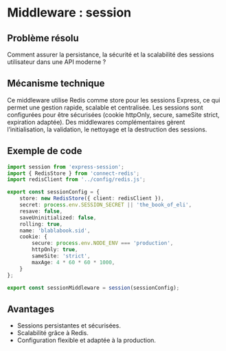 
# Middleware : session

## Problème résolu

Comment assurer la persistance, la sécurité et la scalabilité des sessions utilisateur dans une API moderne ?

## Mécanisme technique

Ce middleware utilise Redis comme store pour les sessions Express, ce qui permet une gestion rapide, scalable et centralisée. Les sessions sont configurées pour être sécurisées (cookie httpOnly, secure, sameSite strict, expiration adaptée). Des middlewares complémentaires gèrent l’initialisation, la validation, le nettoyage et la destruction des sessions.

## Exemple de code

```ts
import session from 'express-session';
import { RedisStore } from 'connect-redis';
import redisClient from '../config/redis.js';

export const sessionConfig = {
    store: new RedisStore({ client: redisClient }),
    secret: process.env.SESSION_SECRET || 'the_book_of_eli',
    resave: false,
    saveUninitialized: false,
    rolling: true,
    name: 'blablabook.sid',
    cookie: {
        secure: process.env.NODE_ENV === 'production',
        httpOnly: true,
        sameSite: 'strict',
        maxAge: 4 * 60 * 60 * 1000,
    }
};

export const sessionMiddleware = session(sessionConfig);
```

## Avantages

- Sessions persistantes et sécurisées.
- Scalabilité grâce à Redis.
- Configuration flexible et adaptée à la production.
